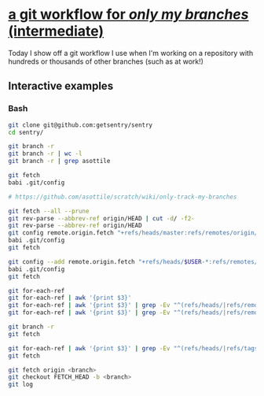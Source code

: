 # [a git workflow for *only my branches* (intermediate)](https://youtu.be/GKBq5Xo_B6I)

Today I show off a git workflow I use when I'm working on a repository with hundreds or thousands of other branches (such as at work!)

## Interactive examples

### Bash

```bash
git clone git@github.com:getsentry/sentry
cd sentry/

git branch -r
git branch -r | wc -l
git branch -r | grep asottile

git fetch
babi .git/config

# https://github.com/asottile/scratch/wiki/only-track-my-branches

git fetch --all --prune
git rev-parse --abbrev-ref origin/HEAD | cut -d/ -f2-
git rev-parse --abbrev-ref origin/HEAD
git config remote.origin.fetch "+refs/heads/master:refs/remotes/origin/master"
babi .git/config
git fetch

git config --add remote.origin.fetch "+refs/heads/$USER-*:refs/remotes/origin/$USER-*"
babi .git/config
git fetch

git for-each-ref
git for-each-ref | awk '{print $3}'
git for-each-ref | awk '{print $3}' | grep -Ev "^(refs/heads/|refs/remotes/origin/(HEAD$|master$|${USER}-))"
git for-each-ref | awk '{print $3}' | grep -Ev "^(refs/heads/|refs/remotes/origin/(HEAD$|master$|${USER}-))" | xargs -n1 git update-ref -d

git branch -r
git fetch

git for-each-ref | awk '{print $3}' | grep -Ev "^(refs/heads/|refs/tags|refs/remotes/origin/(HEAD$|master$|${USER}-))" | xargs --no-run-if-empty -n1 git update-ref -d
git fetch

git fetch origin <branch>
git checkout FETCH_HEAD -b <branch>
git log
```
